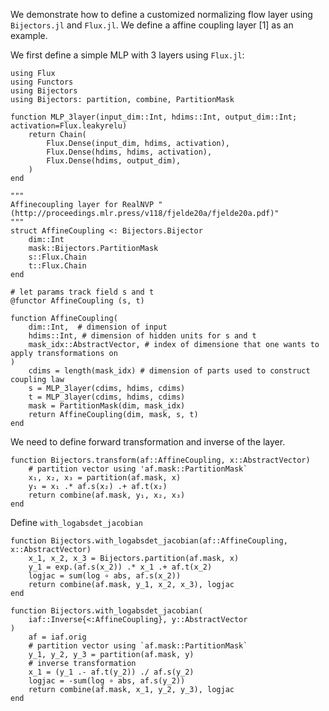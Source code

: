 We demonstrate how to define a customized normalizing flow layer using `Bijectors.jl` and `Flux.jl`.
We define a affine coupling layer [1] as an example.



We first define a simple MLP with 3 layers using `Flux.jl`:
```@example
using Flux
using Functors
using Bijectors
using Bijectors: partition, combine, PartitionMask

function MLP_3layer(input_dim::Int, hdims::Int, output_dim::Int; activation=Flux.leakyrelu)
    return Chain(
        Flux.Dense(input_dim, hdims, activation),
        Flux.Dense(hdims, hdims, activation),
        Flux.Dense(hdims, output_dim),
    )
end
```


```@example
"""
Affinecoupling layer for RealNVP "(http://proceedings.mlr.press/v118/fjelde20a/fjelde20a.pdf)"
"""
struct AffineCoupling <: Bijectors.Bijector
    dim::Int
    mask::Bijectors.PartitionMask
    s::Flux.Chain
    t::Flux.Chain
end

# let params track field s and t
@functor AffineCoupling (s, t)

function AffineCoupling(
    dim::Int,  # dimension of input
    hdims::Int, # dimension of hidden units for s and t
    mask_idx::AbstractVector, # index of dimensione that one wants to apply transformations on
)
    cdims = length(mask_idx) # dimension of parts used to construct coupling law
    s = MLP_3layer(cdims, hdims, cdims)
    t = MLP_3layer(cdims, hdims, cdims)
    mask = PartitionMask(dim, mask_idx)
    return AffineCoupling(dim, mask, s, t)
end
```


We need to define forward transformation and inverse of the layer.

```@example
function Bijectors.transform(af::AffineCoupling, x::AbstractVector)
    # partition vector using 'af.mask::PartitionMask`
    x₁, x₂, x₃ = partition(af.mask, x)
    y₁ = x₁ .* af.s(x₂) .+ af.t(x₂)
    return combine(af.mask, y₁, x₂, x₃)
end
```


Define `with_logabsdet_jacobian` 
```@example
function Bijectors.with_logabsdet_jacobian(af::AffineCoupling, x::AbstractVector)
    x_1, x_2, x_3 = Bijectors.partition(af.mask, x)
    y_1 = exp.(af.s(x_2)) .* x_1 .+ af.t(x_2)
    logjac = sum(log ∘ abs, af.s(x_2))
    return combine(af.mask, y_1, x_2, x_3), logjac
end

function Bijectors.with_logabsdet_jacobian(
    iaf::Inverse{<:AffineCoupling}, y::AbstractVector
)
    af = iaf.orig
    # partition vector using `af.mask::PartitionMask`
    y_1, y_2, y_3 = partition(af.mask, y)
    # inverse transformation
    x_1 = (y_1 .- af.t(y_2)) ./ af.s(y_2)
    logjac = -sum(log ∘ abs, af.s(y_2))
    return combine(af.mask, x_1, y_2, y_3), logjac
end
```